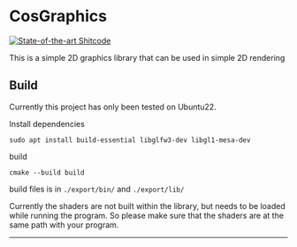 # CosGraphics

[![State-of-the-art Shitcode](https://img.shields.io/static/v1?label=State-of-the-art&message=Shitcode&color=7B5804)](https://github.com/trekhleb/state-of-the-art-shitcode)

This is a simple 2D graphics library that can be used in simple 2D rendering 

## Build

Currently this project has only been tested on Ubuntu22.

Install dependencies

```
sudo apt install build-essential libglfw3-dev libgl1-mesa-dev
```

build
```
cmake --build build
```

build files is in `./export/bin/` and `./export/lib/`

Currently the shaders are not built within the library, but needs to be loaded while running the program. So please make sure that the shaders are at the same path with your program.

---